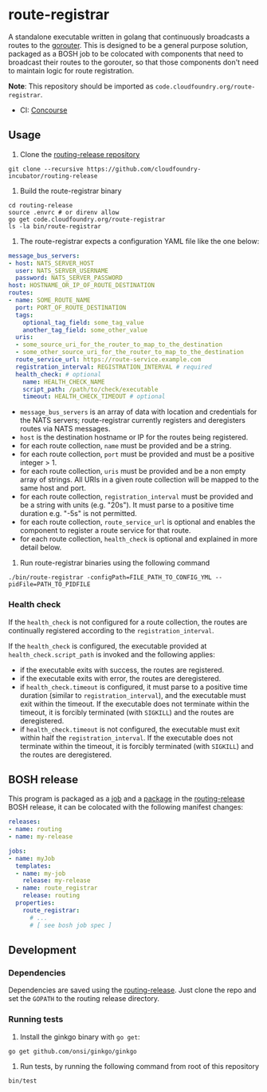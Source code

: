 route-registrar
===============

A standalone executable written in golang that continuously broadcasts a routes to the [gorouter](https://github.com/cloudfoundry/gorouter).  This is designed to be a general purpose solution, packaged as a BOSH job to be colocated with components that need to broadcast their routes to the gorouter, so that those components don't need to maintain logic for route registration.

**Note**: This repository should be imported as `code.cloudfoundry.org/route-registrar`.

* CI: [Concourse](https://cf-routing.ci.cf-app.com/pipelines/route-registrar)

## Usage

1. Clone the [routing-release repository](https://github.com/cloudfoundry-incubator/routing-release)
  ```
  git clone --recursive https://github.com/cloudfoundry-incubator/routing-release
  ```

1. Build the route-registrar binary
  ```
  cd routing-release
  source .envrc # or direnv allow
  go get code.cloudfoundry.org/route-registrar
  ls -la bin/route-registrar
  ```

1. The route-registrar expects a configuration YAML file like the one below:
  ```yaml
  message_bus_servers:
  - host: NATS_SERVER_HOST
    user: NATS_SERVER_USERNAME
    password: NATS_SERVER_PASSWORD
  host: HOSTNAME_OR_IP_OF_ROUTE_DESTINATION
  routes:
  - name: SOME_ROUTE_NAME
    port: PORT_OF_ROUTE_DESTINATION
    tags:
      optional_tag_field: some_tag_value
      another_tag_field: some_other_value
    uris:
    - some_source_uri_for_the_router_to_map_to_the_destination
    - some_other_source_uri_for_the_router_to_map_to_the_destination
    route_service_url: https://route-service.example.com
    registration_interval: REGISTRATION_INTERVAL # required
    health_check: # optional
      name: HEALTH_CHECK_NAME
      script_path: /path/to/check/executable
      timeout: HEALTH_CHECK_TIMEOUT # optional
  ```
  - `message_bus_servers` is an array of data with location and credentials for the NATS servers; route-registrar currently registers and deregisters routes via NATS messages.
  - `host` is the destination hostname or IP for the routes being registered.
  - for each route collection, `name` must be provided and be a string.
  - for each route collection, `port` must be provided and must be a positive integer > 1.
  - for each route collection, `uris` must be provided and be a non empty array of strings.  All URIs in a given route collection will be mapped to the same host and port.
  - for each route collection, `registration_interval` must be provided and be a string with units (e.g. "20s"). It must parse to a positive time duration e.g. "-5s" is not permitted.
  - for each route collection, `route_service_url` is optional and enables the component to register a route service for that route.
  - for each route collection, `health_check` is optional and explained in more detail below.

1. Run route-registrar binaries using the following command
  ```
  ./bin/route-registrar -configPath=FILE_PATH_TO_CONFIG_YML --pidFile=PATH_TO_PIDFILE
  ```

### Health check

If the `health_check` is not configured for a route collection, the routes are continually registered according to the `registration_interval`.

If the `health_check` is configured, the executable provided at `health_check.script_path` is invoked and the following applies:
- if the executable exits with success, the routes are registered.
- if the executable exits with error, the routes are deregistered.
- if `health_check.timeout` is configured, it must parse to a positive time duration (similar to `registration_interval`), and the executable must exit within the timeout. If the executable does not terminate within the timeout, it is forcibly terminated (with `SIGKILL`) and the routes are deregistered.
- if `health_check.timeout` is not configured, the executable must exit within half the `registration_interval`. If the executable does not terminate within the timeout, it is forcibly terminated (with `SIGKILL`) and the routes are deregistered.

## BOSH release

This program is packaged as a [job](https://github.com/cloudfoundry-incubator/routing-release/tree/master/jobs/route_registrar) and a [package](https://github.com/cloudfoundry-incubator/routing-release/tree/master/packages/route_registrar) in the [routing-release](https://github.com/cloudfoundry-incubator/routing-release)
BOSH release, it can be colocated with the following manifest changes:

```yaml
releases:
- name: routing
- name: my-release

jobs:
- name: myJob
  templates:
  - name: my-job
    release: my-release
  - name: route_registrar
    release: routing
  properties:
    route_registrar:
      # ...
      # [ see bosh job spec ]

```

## Development

### Dependencies

Dependencies are saved using the [routing-release](https://github.com/cloudfoundry-incubator/routing-release).
Just clone the repo and set the `GOPATH` to the routing release directory.

### Running tests

1. Install the ginkgo binary with `go get`:
  ```
  go get github.com/onsi/ginkgo/ginkgo
  ```

1. Run tests, by running the following command from root of this repository
  ```
  bin/test
  ```
